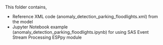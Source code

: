 This folder contains,
* Reference XML code (anomaly_detection_parking_floodlights.xml) from the model
* Jupyter Notebook example (anomaly_detection_parking_floodlights.ipynb) for using SAS Event Stream Processing ESPpy module